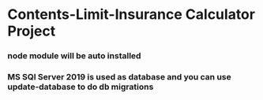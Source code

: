 # Contents-Limit-Insurance Calculator Project

### node module will be auto installed 

### MS SQl Server 2019 is used as database and you can use update-database to do db migrations

 
